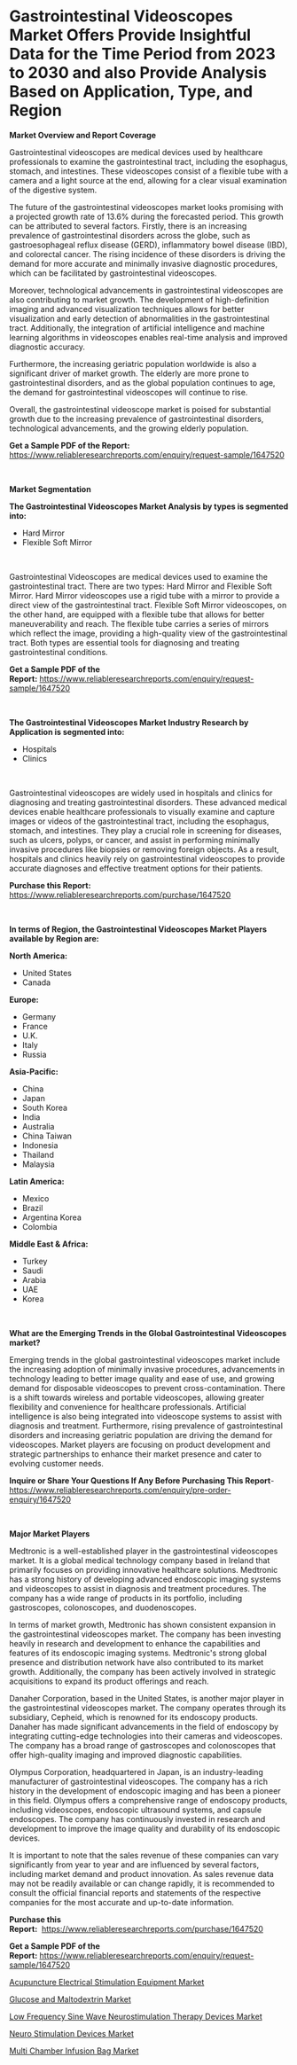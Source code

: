 <p><h1>Gastrointestinal Videoscopes Market Offers Provide Insightful Data for the Time Period from 2023 to 2030 and also Provide Analysis Based on Application, Type, and Region</h1></p><p><strong>Market Overview and Report Coverage</strong></p>
<p><p>Gastrointestinal videoscopes are medical devices used by healthcare professionals to examine the gastrointestinal tract, including the esophagus, stomach, and intestines. These videoscopes consist of a flexible tube with a camera and a light source at the end, allowing for a clear visual examination of the digestive system.</p><p>The future of the gastrointestinal videoscopes market looks promising with a projected growth rate of 13.6% during the forecasted period. This growth can be attributed to several factors. Firstly, there is an increasing prevalence of gastrointestinal disorders across the globe, such as gastroesophageal reflux disease (GERD), inflammatory bowel disease (IBD), and colorectal cancer. The rising incidence of these disorders is driving the demand for more accurate and minimally invasive diagnostic procedures, which can be facilitated by gastrointestinal videoscopes.</p><p>Moreover, technological advancements in gastrointestinal videoscopes are also contributing to market growth. The development of high-definition imaging and advanced visualization techniques allows for better visualization and early detection of abnormalities in the gastrointestinal tract. Additionally, the integration of artificial intelligence and machine learning algorithms in videoscopes enables real-time analysis and improved diagnostic accuracy.</p><p>Furthermore, the increasing geriatric population worldwide is also a significant driver of market growth. The elderly are more prone to gastrointestinal disorders, and as the global population continues to age, the demand for gastrointestinal videoscopes will continue to rise.</p><p>Overall, the gastrointestinal videoscope market is poised for substantial growth due to the increasing prevalence of gastrointestinal disorders, technological advancements, and the growing elderly population.</p></p>
<p><strong>Get a Sample PDF of the Report:</strong> <a href="https://www.reliableresearchreports.com/enquiry/request-sample/1647520">https://www.reliableresearchreports.com/enquiry/request-sample/1647520</a></p>
<p>&nbsp;</p>
<p><strong>Market Segmentation</strong></p>
<p><strong>The Gastrointestinal Videoscopes Market Analysis by types is segmented into:</strong></p>
<p><ul><li>Hard Mirror</li><li>Flexible Soft Mirror</li></ul></p>
<p>&nbsp;</p>
<p><p>Gastrointestinal Videoscopes are medical devices used to examine the gastrointestinal tract. There are two types: Hard Mirror and Flexible Soft Mirror. Hard Mirror videoscopes use a rigid tube with a mirror to provide a direct view of the gastrointestinal tract. Flexible Soft Mirror videoscopes, on the other hand, are equipped with a flexible tube that allows for better maneuverability and reach. The flexible tube carries a series of mirrors which reflect the image, providing a high-quality view of the gastrointestinal tract. Both types are essential tools for diagnosing and treating gastrointestinal conditions.</p></p>
<p><strong>Get a Sample PDF of the Report:</strong>&nbsp;<a href="https://www.reliableresearchreports.com/enquiry/request-sample/1647520">https://www.reliableresearchreports.com/enquiry/request-sample/1647520</a></p>
<p>&nbsp;</p>
<p><strong>The Gastrointestinal Videoscopes Market Industry Research by Application is segmented into:</strong></p>
<p><ul><li>Hospitals</li><li>Clinics</li></ul></p>
<p>&nbsp;</p>
<p><p>Gastrointestinal videoscopes are widely used in hospitals and clinics for diagnosing and treating gastrointestinal disorders. These advanced medical devices enable healthcare professionals to visually examine and capture images or videos of the gastrointestinal tract, including the esophagus, stomach, and intestines. They play a crucial role in screening for diseases, such as ulcers, polyps, or cancer, and assist in performing minimally invasive procedures like biopsies or removing foreign objects. As a result, hospitals and clinics heavily rely on gastrointestinal videoscopes to provide accurate diagnoses and effective treatment options for their patients.</p></p>
<p><strong>Purchase this Report:</strong>&nbsp; <a href="https://www.reliableresearchreports.com/purchase/1647520">https://www.reliableresearchreports.com/purchase/1647520</a></p>
<p>&nbsp;</p>
<p><strong>In terms of Region, the Gastrointestinal Videoscopes Market Players available by Region are:</strong></p>
<p>
    <p> <strong> North America: </strong>
        <ul>
            <li>United States</li>
            <li>Canada</li>
        </ul>
        </p> 
    <p> <strong> Europe: </strong>
        <ul>
            <li>Germany</li>
            <li>France</li>
            <li>U.K.</li>
            <li>Italy</li>
            <li>Russia</li>
        </ul>
        </p> 
    <p> <strong> Asia-Pacific: </strong>
        <ul>
            <li>China</li>
            <li>Japan</li>
            <li>South Korea</li>
            <li>India</li>
            <li>Australia</li>
            <li>China Taiwan</li>
            <li>Indonesia</li>
            <li>Thailand</li>
            <li>Malaysia</li>
        </ul>
        </p> 
    <p> <strong> Latin America: </strong>
        <ul>
            <li>Mexico</li>
            <li>Brazil</li>
            <li>Argentina Korea</li>
            <li>Colombia</li>
        </ul>
        </p> 
    <p> <strong> Middle East & Africa: </strong>
        <ul>
            <li>Turkey</li>
            <li>Saudi</li>
            <li>Arabia</li>
            <li>UAE</li>
            <li>Korea</li>
        </ul>
    </p>
    </p>
<p>&nbsp;</p>
<p><strong>What are the Emerging Trends in the Global Gastrointestinal Videoscopes market?</strong></p>
<p><p>Emerging trends in the global gastrointestinal videoscopes market include the increasing adoption of minimally invasive procedures, advancements in technology leading to better image quality and ease of use, and growing demand for disposable videoscopes to prevent cross-contamination. There is a shift towards wireless and portable videoscopes, allowing greater flexibility and convenience for healthcare professionals. Artificial intelligence is also being integrated into videoscope systems to assist with diagnosis and treatment. Furthermore, rising prevalence of gastrointestinal disorders and increasing geriatric population are driving the demand for videoscopes. Market players are focusing on product development and strategic partnerships to enhance their market presence and cater to evolving customer needs.</p></p>
<p><strong>Inquire or Share Your Questions If Any Before Purchasing This Report</strong>- <a href="https://www.reliableresearchreports.com/enquiry/pre-order-enquiry/1647520">https://www.reliableresearchreports.com/enquiry/pre-order-enquiry/1647520</a></p>
<p>&nbsp;</p>
<p><strong>Major Market Players</strong></p>
<p><p>Medtronic is a well-established player in the gastrointestinal videoscopes market. It is a global medical technology company based in Ireland that primarily focuses on providing innovative healthcare solutions. Medtronic has a strong history of developing advanced endoscopic imaging systems and videoscopes to assist in diagnosis and treatment procedures. The company has a wide range of products in its portfolio, including gastroscopes, colonoscopes, and duodenoscopes.</p><p>In terms of market growth, Medtronic has shown consistent expansion in the gastrointestinal videoscopes market. The company has been investing heavily in research and development to enhance the capabilities and features of its endoscopic imaging systems. Medtronic's strong global presence and distribution network have also contributed to its market growth. Additionally, the company has been actively involved in strategic acquisitions to expand its product offerings and reach.</p><p>Danaher Corporation, based in the United States, is another major player in the gastrointestinal videoscopes market. The company operates through its subsidiary, Cepheid, which is renowned for its endoscopy products. Danaher has made significant advancements in the field of endoscopy by integrating cutting-edge technologies into their cameras and videoscopes. The company has a broad range of gastroscopes and colonoscopes that offer high-quality imaging and improved diagnostic capabilities.</p><p>Olympus Corporation, headquartered in Japan, is an industry-leading manufacturer of gastrointestinal videoscopes. The company has a rich history in the development of endoscopic imaging and has been a pioneer in this field. Olympus offers a comprehensive range of endoscopy products, including videoscopes, endoscopic ultrasound systems, and capsule endoscopes. The company has continuously invested in research and development to improve the image quality and durability of its endoscopic devices.</p><p>It is important to note that the sales revenue of these companies can vary significantly from year to year and are influenced by several factors, including market demand and product innovation. As sales revenue data may not be readily available or can change rapidly, it is recommended to consult the official financial reports and statements of the respective companies for the most accurate and up-to-date information.</p></p>
<p><strong>Purchase this Report:</strong>&nbsp;&nbsp;<a href="https://www.reliableresearchreports.com/purchase/1647520">https://www.reliableresearchreports.com/purchase/1647520</a></p>
<p></p>
<p><strong>Get a Sample PDF of the Report:</strong>&nbsp;<a href="https://www.reliableresearchreports.com/enquiry/request-sample/1647520">https://www.reliableresearchreports.com/enquiry/request-sample/1647520</a></p>
<p><p><a href="https://medium.com/@angelageorge32/acupuncture-electrical-stimulation-equipment-market-analysis-its-cagr-market-segmentation-and-3532d04d6f02">Acupuncture Electrical Stimulation Equipment Market</a></p><p><a href="https://medium.com/@kennethjensen27/glucose-and-maltodextrin-market-competitive-analysis-market-trends-and-forecast-to-2030-c1b9a66ebd00">Glucose and Maltodextrin Market</a></p><p><a href="https://medium.com/@annaalexander40/analyzing-low-frequency-sine-wave-neurostimulation-therapy-devices-market-global-industry-9a0297dec5eb">Low Frequency Sine Wave Neurostimulation Therapy Devices Market</a></p><p><a href="https://medium.com/@patriciaday39/neuro-stimulation-devices-market-size-cagr-trends-2024-2030-aa6926224754">Neuro Stimulation Devices Market</a></p><p><a href="https://medium.com/@donaldmendez2018/multi-chamber-infusion-bag-market-size-cagr-trends-2024-2030-6eaef19925ab">Multi Chamber Infusion Bag Market</a></p></p>